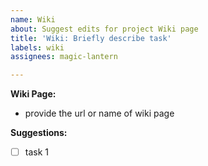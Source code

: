 ```yaml
---
name: Wiki
about: Suggest edits for project Wiki page
title: 'Wiki: Briefly describe task'
labels: wiki
assignees: magic-lantern

---
```


**Wiki Page:**
- provide the url or name of wiki page

**Suggestions:**
- [ ] task 1
